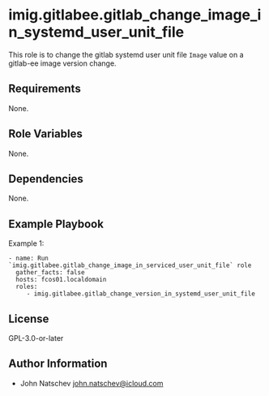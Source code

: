 imig.gitlabee.gitlab_change_image_in_systemd_user_unit_file
=========

This role is to change the gitlab systemd user unit file `Image` value on a gitlab-ee image version change.

Requirements
------------

None.

Role Variables
--------------

None.

Dependencies
------------

None.

Example Playbook
----------------

Example 1:

    - name: Run `imig.gitlabee.gitlab_change_image_in_serviced_user_unit_file` role
      gather_facts: false
      hosts: fcos01.localdomain
      roles:
         - imig.gitlabee.gitlab_change_version_in_systemd_user_unit_file

License
-------

GPL-3.0-or-later

Author Information
------------------

- John Natschev <john.natschev@icloud.com>
